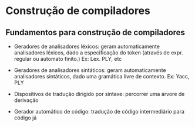 # Construção de compiladores

## Fundamentos para  construção de compiladores

- Geradores de analisadores léxicos: geram automaticamente analisadores léxicos, dado a especificação do token (através de expr. regular ou automato finito.) Ex: Lex. PLY, etc

- Geradores de analisadores sintáticos: geram automaticamente analisadores sintáticos, dado uma gramática livre de contexto. Ex: Yacc, PLY

- Dispositivos de tradução dirigido por sintaxe: percorrer uma árvore de derivação

- Gerador automático de código: tradução de código intermediário para código já 
